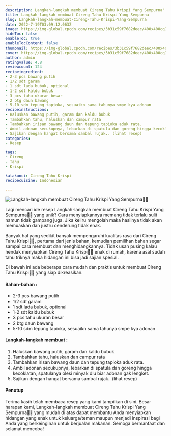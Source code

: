 ```yaml
---
description: Langkah-langkah membuat Cireng Tahu Krispi Yang Sempurna"
title: Langkah-langkah membuat Cireng Tahu Krispi Yang Sempurna
slug: Langkah-langkah-membuat-Cireng-Tahu-Krispi-Yang-Sempurna
date: 2022-7-19T03:09:12.063Z
image: https://img-global.cpcdn.com/recipes/3b31c59f7682deec/400x400cq70/photo.jpg
hideToc: false
enableToc: true
enableTocContent: false
thumbnail: https://img-global.cpcdn.com/recipes/3b31c59f7682deec/400x400cq70/photo.jpg
cover: https://img-global.cpcdn.com/recipes/3b31c59f7682deec/400x400cq70/photo.jpg
author: admin
ratingvalue: 4.8
reviewcount: 124
recipeingredient:
- 2-3 pcs bawang putih
- 1/2 sdt garam
- 1 sdt lada bubuk, optional
- 1-2 sdt kaldu bubuk
- 3 pcs tahu ukuran besar
- 2 btg daun bawang
- 5-10 sdm tepung tapioka, sesuaikn sama tahunya smpe kya adonan
recipeinstructions:
- Haluskan bawang putih, garam dan kaldu bubuk
- Tambahkan tahu, haluskan dan campur rata
- Tambahkan irisan bawang daun dan tepung tapioka aduk rata.
- Ambil adonan secukupnya, lebarkan di spatula dan goreng hingga kecoklatan, spatulanya olesi minyak dlu biar adonan gak lengket.
- Sajikan dengan hangat bersama sambal rujak.. (lihat resep)
categories:
- Resep

tags:
- Cireng
- Tahu
- Krispi

katakunci: Cireng Tahu Krispi
recipecuisine: Indonesian

---
```


![Langkah-langkah membuat Cireng Tahu Krispi Yang Sempurna👩‍🍳](https://img-global.cpcdn.com/recipes/3b31c59f7682deec/400x400cq70/photo.jpg)

Lagi mencari ide resep Langkah-langkah membuat Cireng Tahu Krispi Yang Sempurna👩‍🍳 yang unik? Cara menyiapkannya memang tidak terlalu sulit namun tidak gampang juga. Jika keliru mengolah maka hasilnya tidak akan memuaskan dan justru cenderung tidak enak.

Banyak hal yang sedikit banyak mempengaruhi kualitas rasa dari Cireng Tahu Krispi👩‍🍳, pertama dari jenis bahan, kemudian pemilihan bahan segar sampai cara membuat dan menghidangkannya. Tidak usah pusing kalau hendak menyiapkan Cireng Tahu Krispi👩‍🍳 enak di rumah, karena asal sudah tahu triknya maka hidangan ini bisa jadi sajian spesial.

Di bawah ini ada beberapa cara mudah dan praktis untuk membuat Cireng Tahu Krispi👩‍🍳 yang siap dikreasikan.

<!--inarticleads1-->

#### Bahan-bahan :

- 2-3 pcs bawang putih
- 1/2 sdt garam
- 1 sdt lada bubuk, optional
- 1-2 sdt kaldu bubuk
- 3 pcs tahu ukuran besar
- 2 btg daun bawang
- 5-10 sdm tepung tapioka, sesuaikn sama tahunya smpe kya adonan

<!--inarticleads2-->

#### Langkah-langkah membuat :

1. Haluskan bawang putih, garam dan kaldu bubuk
1. Tambahkan tahu, haluskan dan campur rata
1. Tambahkan irisan bawang daun dan tepung tapioka aduk rata.
1. Ambil adonan secukupnya, lebarkan di spatula dan goreng hingga kecoklatan, spatulanya olesi minyak dlu biar adonan gak lengket.
1. Sajikan dengan hangat bersama sambal rujak.. (lihat resep)

#### Penutup

Terima kasih telah membaca resep yang kami tampilkan di sini. Besar harapan kami, Langkah-langkah membuat Cireng Tahu Krispi Yang Sempurna👩‍🍳 yang mudah di atas dapat membantu Anda menyiapkan hidangan yang enak untuk keluarga/teman maupun menjadi inspirasi bagi Anda yang berkeinginan untuk berjualan makanan. Semoga bermanfaat dan selamat mencoba!